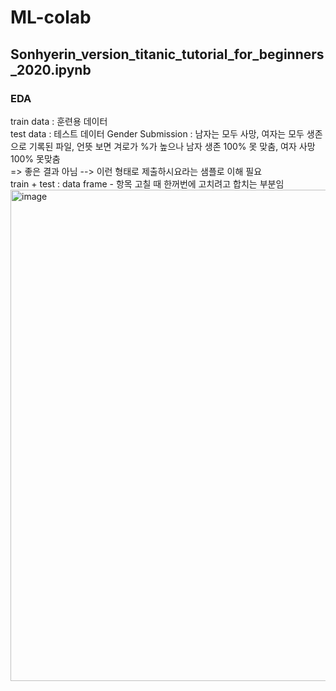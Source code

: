 # ML-colab

## Sonhyerin_version_titanic_tutorial_for_beginners_2020.ipynb

### EDA
train data : 훈련용 데이터  
test data : 테스트 데이터 
Gender Submission : 남자는 모두 사망, 여자는 모두 생존으로 기록된 파일, 언뜻 보면 겨로가 %가 높으나 남자 생존 100% 못 맞춤, 여자 사망 100% 못맞춤  
=> 좋은 결과 아님  --> 이런 형태로 제출하시요라는 샘플로 이해 필요  
train + test : data frame - 항목 고칠 때 한꺼번에 고치려고 합치는 부분임
<img width="786" alt="image" src="https://github.com/Jeremy-su1/ML-colab/assets/44183045/8d88568e-7ce5-40f5-bb7e-4aff79f98624">
